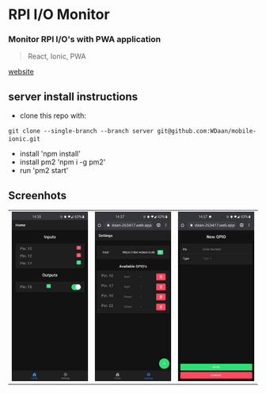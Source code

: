 # RPI I/O Monitor

### Monitor RPI I/O's with PWA application

> React, Ionic, PWA

[website](https://wdaan-263417.web.app)

## server install instructions
-  clone this repo with:
```
git clone --single-branch --branch server git@github.com:WDaan/mobile-ionic.git
```
- install 'npm install'
- install pm2 'npm i -g pm2'
- run 'pm2 start'


## Screenhots

|                                    |                                    |                                    |
| :--------------------------------: | :--------------------------------: | :--------------------------------: |
| ![](/screenshots/home.jpg?raw=true) | ![](/screenshots/settings.jpg?raw=true) | ![](/screenshots/add.jpg?raw=true) |
